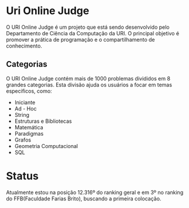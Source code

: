 # Uri Online Judge

O URI Online Judge é um projeto que está sendo desenvolvido pelo Departamento de Ciência da Computação da URI. O principal objetivo é promover a prática de programação e o compartilhamento de conhecimento. 

## Categorias
O URI Online Judge contém mais de 1000 problemas divididos em 8 grandes categorias. Esta divisão ajuda os usuários a focar em temas especificos, como:

- Iniciante
- Ad - Hoc
- String
- Estruturas e Bibliotecas
- Matemática
- Paradigmas
- Grafos
- Geometria Computacional
- SQL

# Status
Atualmente estou na posição 12.316º do ranking geral e em 3º no ranking do FFB(Faculdade Farias Brito), buscando a primeira colocação.

